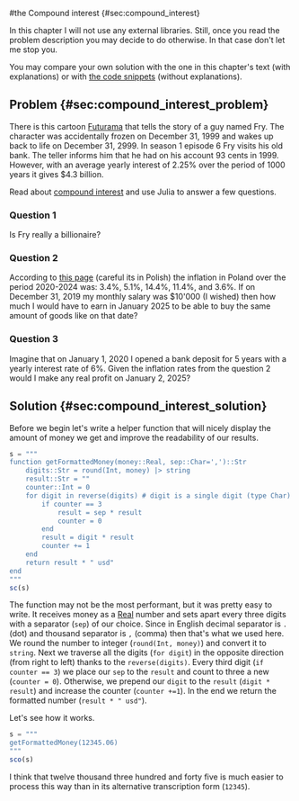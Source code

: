 #the  Compound interest {#sec:compound_interest}

In this chapter I will not use any external libraries. Still, once you read the
problem description you may decide to do otherwise. In that case don't let me
stop you.

You may compare your own solution with the one in this chapter's text (with
explanations) or with [the code
snippets](https://github.com/b-lukaszuk/BS_wJ_eng/tree/main/code_snippets/compound_interest)
(without explanations).

## Problem {#sec:compound_interest_problem}

There is this cartoon [Futurama](https://en.wikipedia.org/wiki/Futurama) that
tells the story of a guy named Fry. The character was accidentally frozen on
December 31, 1999 and wakes up back to life on December 31, 2999. In season 1
episode 6 Fry visits his old bank. The teller informs him that he had on his
account 93 cents in 1999. However, with an average yearly interest of 2.25% over
the period of 1000 years it gives $4.3 billion.

Read about [compound interest](https://en.wikipedia.org/wiki/Compound_interest)
and use Julia to answer a few questions.

### Question 1

Is Fry really a billionaire?

### Question 2

According to [this
page](https://pl.wikipedia.org/wiki/Inflacja_w_Polsce#Historia) (careful its in
Polish) the inflation in Poland over the period 2020-2024 was: 3.4%, 5.1%,
14.4%, 11.4%, and 3.6%. If on December 31, 2019 my monthly salary was $10'000 (I
wished) then how much I would have to earn in January 2025 to be able to buy the
same amount of goods like on that date?

### Question 3

Imagine that on January 1, 2020 I opened a bank deposit for 5 years with a
yearly interest rate of 6%. Given the inflation rates from the question 2 would
I make any real profit on January 2, 2025?

## Solution {#sec:compound_interest_solution}

Before we begin let's write a helper function that will nicely display the
amount of money we get and improve the readability of our results.

```jl
s = """
function getFormattedMoney(money::Real, sep::Char=',')::Str
    digits::Str = round(Int, money) |> string
    result::Str = ""
    counter::Int = 0
    for digit in reverse(digits) # digit is a single digit (type Char)
        if counter == 3
            result = sep * result
            counter = 0
        end
        result = digit * result
        counter += 1
    end
    return result * " usd"
end
"""
sc(s)
```

The function may not be the most performant, but it was pretty easy to write. It
receives money as a [Real](https://docs.julialang.org/en/v1/base/numbers/)
number and sets apart every three digits with a separator (`sep`) of our choice.
Since in English decimal separator is `.` (dot) and thousand separator is `,`
(comma) then that's what we used here. We round the number to integer
(`round(Int, money)`) and convert it to `string`. Next we traverse all the
digits (`for digit`) in the opposite direction (from right to left) thanks to the
`reverse(digits)`. Every third digit (`if counter == 3`) we place our `sep` to
the `result` and count to three a new (`counter = 0`). Otherwise, we prepend our
`digit` to the `result` (`digit * result`) and increase the counter
(`counter +=1`). In the end we return the formatted number (`result * " usd"`).

Let's see how it works.

```jl
s = """
getFormattedMoney(12345.06)
"""
sco(s)
```

I think that twelve thousand three hundred and forty five is much easier to
process this way than in its alternative transcription form (`12345`).
